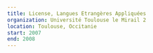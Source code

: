```yaml
---
title: License, Langues Etrangères Appliquées
organization: Université Toulouse le Mirail 2
location: Toulouse, Occitanie
start: 2007
end: 2008
---
```

